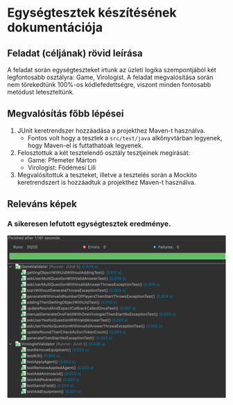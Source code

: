 # Egységtesztek készítésének dokumentációja

## Feladat (céljának) rövid leírása

A feladat során egységteszteket írtunk az üzleti logika szempontjából két legfontosabb osztályra: Game, Virologist. A feladat megvalósítása során nem törekedtünk 100%-os kódlefedettségre, 
viszont minden fontosabb metódust leteszteltünk.

## Megvalósítás főbb lépései

1) JUnit keretrendszer hozzáadása a projekthez Maven-t használva.
	* Fontos volt hogy a tesztek a `src/test/java` alkönyvtárban legyenek, hogy Maven-el is futtathatóak legyenek.
2) Felosztottuk a két tesztelendő osztály tesztjeinek megírását:
	* Game: Pfemeter Márton
	* Virologist: Födémesi Lili
3) Megvalósítottuk a teszteket, illetve a tesztelés során a Mockito keretrendszert is hozzáadtuk a projekthez Maven-t használva.

## Releváns képek

### A sikeresen lefutott egységtesztek eredménye.

![passed-tests](passed-unit-tests.png)
